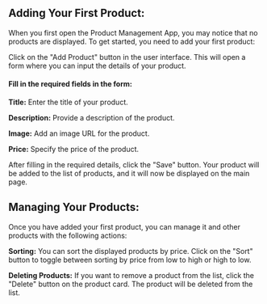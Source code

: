 ## Adding Your First Product:  

When you first open the Product Management App, you may notice that no products are displayed. To get started, you need to add your first product:  

Click on the "Add Product" button in the user interface. This will open a form where you can input the details of your product.

#### Fill in the required fields in the form:

**Title:** Enter the title of your product.  

**Description:** Provide a description of the product.  

**Image:** Add an image URL for the product.  

**Price:** Specify the price of the product.  
  
After filling in the required details, click the "Save" button. Your product will be added to the list of products, and it will now be displayed on the main page.

## Managing Your Products:  

Once you have added your first product, you can manage it and other products with the following actions:  

**Sorting:** You can sort the displayed products by price. Click on the "Sort" button to toggle between sorting by price from low to high or high to low.  

**Deleting Products:** If you want to remove a product from the list, click the "Delete" button on the product card. The product will be deleted from the list.  

